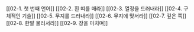 [[02-1. 첫 번째 언어]]
[[02-2. 흰 띠를 매라]]
[[02-3. 열정을 드러내라]]
[[02-4. 구체적인 기술]]
[[02-5. 무지를 드러내라]]
[[02-6. 무지에 맞서라]]
[[02-7. 깊은 쪽]]
[[02-8. 한발 물러서라]]
[[02-9. 장을 마치며]]